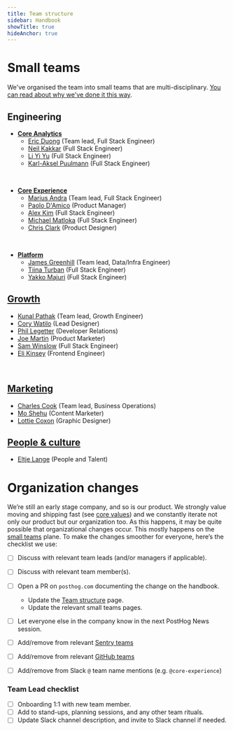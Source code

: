 ```yaml
---
title: Team structure
sidebar: Handbook
showTitle: true
hideAnchor: true
---
```


# Small teams

We've organised the team into small teams that are multi-disciplinary. [You can read about why we've done it this way](/handbook/people/team-structure/why-small-teams).

## Engineering

- **[Core Analytics](core-analytics)**
    - [Eric Duong](/handbook/people/team#eric-duong-software-engineer) (Team lead, Full Stack Engineer)
    - [Neil Kakkar](/handbook/people/team#neil-kakkar-software-engineer) (Full Stack Engineer)
    - [Li Yi Yu](/handbook/people/team#li-yi-yu-full-stack-engineer) (Full Stack Engineer)
    - [Karl-Aksel Puulmann](/handbook/people/team#karlaksel-puulmann-software-engineer) (Full Stack Engineer)

<br />

- **[Core Experience](core-experience)**
    - [Marius Andra](/handbook/people/team#marius-andra-software-engineer) (Team lead, Full Stack Engineer)
    - [Paolo D'Amico](/handbook/people/team#paolo-damico-product-team) (Product Manager)
    - [Alex Kim](/handbook/people/team#alex-kim-full-stack-engineer) (Full Stack Engineer)
    - [Michael Matloka](/handbook/people/team#michael-matloka-software-engineer) (Full Stack Engineer)
    - [Chris Clark](/handbook/people/team#chris-clark-product-designer) (Product Designer)

<br />

- **[Platform](platform)**
    - [James Greenhill](/handbook/people/team#james-greenhill-software-engineer) (Team lead, Data/Infra Engineer)
    - [Tiina Turban](/handbook/people/team#tiina-turban-software-engineer) (Full Stack Engineer)
    - [Yakko Majuri](/handbook/people/team#yakko-majuri-software-engineer) (Full Stack Engineer)

## [Growth](growth)

- [Kunal Pathak](/handbook/people/team#kunal-pathak-growth-engineer) (Team lead, Growth Engineer)
- [Cory Watilo](/handbook/people/team#cory-watilo-lead-designer) (Lead Designer)
- [Phil Legetter](/handbook/company/team#phil-leggetter-developer-relations) (Developer Relations)
- [Joe Martin](/handbook/people/team#joe-martin-product-marketer) (Product Marketer)
- [Sam Winslow](/handbook/people/team#sam-winslow-full-stack-engineer) (Full Stack Engineer)
- [Eli Kinsey](/handbook/people/team#eli-kinsey-frontend-engineer) (Frontend Engineer)

<br />

## [Marketing](marketing)

- [Charles Cook](/handbook/people/team#charles-cook-business-operations) (Team lead, Business Operations)
- [Mo Shehu](/handbook/people/team#mo-shehu-content-marketer) (Content Marketer)
- [Lottie Coxon](/handbook/people/team#lottie-coxon-graphic-designer) (Graphic Designer)

## [People & culture](people)

- [Eltje Lange](/handbook/people/team#eltje-lange-people-and-talent) (People and Talent)


# Organization changes

We’re still an early stage company, and so is our product. We strongly value moving and shipping fast (see [core values](/handbook/company/values)) and we constantly iterate not only our product but our organization too. As this happens, it may be quite possible that organizational changes occur. This mostly happens on the [small teams](/handbook/people/team-structure/why-small-teams) plane. To make the changes smoother for everyone, here’s the checklist we use:

- [ ] Discuss with relevant team leads (and/or managers if applicable).
- [ ] Discuss with relevant team member(s).
- [ ] Open a PR on `posthog.com` documenting the change on the handbook.
    - Update the [Team structure](/handbook/people/team-structure/team-structure) page.
    - Update the relevant small teams pages.
- [ ] Let everyone else in the company know in the next PostHog News session.
- [ ] Add/remove from relevant [Sentry teams](https://sentry.io/settings/posthog/teams/)
- [ ] Add/remove from relevant [GitHub teams](https://github.com/orgs/PostHog/teams)
- [ ] Add/remove from Slack `@` team name mentions (e.g. `@core-experience`)


### Team Lead checklist
- [ ] Onboarding 1:1 with new team member.
- [ ] Add to stand-ups, planning sessions, and any other team rituals.
- [ ] Update Slack channel description, and invite to Slack channel if needed.